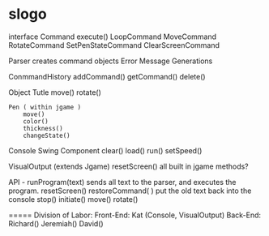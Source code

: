 slogo
=====


interface Command
	execute()
    LoopCommand
    MoveCommand
    RotateCommand
    SetPenStateCommand
    ClearScreenCommand
	


Parser
	creates command objects
Error Message Generations
    


ConmmandHistory
	addCommand()
	getCommand()
	delete()

Object
	Tutle
		move()
		rotate()

	Pen ( within jgame )
		move()
		color()
		thickness()
		changeState()

Console
	Swing Component
		clear()
		load()
		run()
		setSpeed()	

VisualOutput (extends Jgame)
	resetScreen()
	all built in jgame methods?


API - 
    runProgram(text)
        sends all text to the parser, and executes the program.
    resetScreen()
    restoreCommand( )
        put the old text back into the console
    stop()
    initiate()
    move()
    rotate()
    
=====
Division of Labor:
Front-End:
    Kat (Console, VisualOutput)
Back-End:
    Richard()
    Jeremiah()
	David()